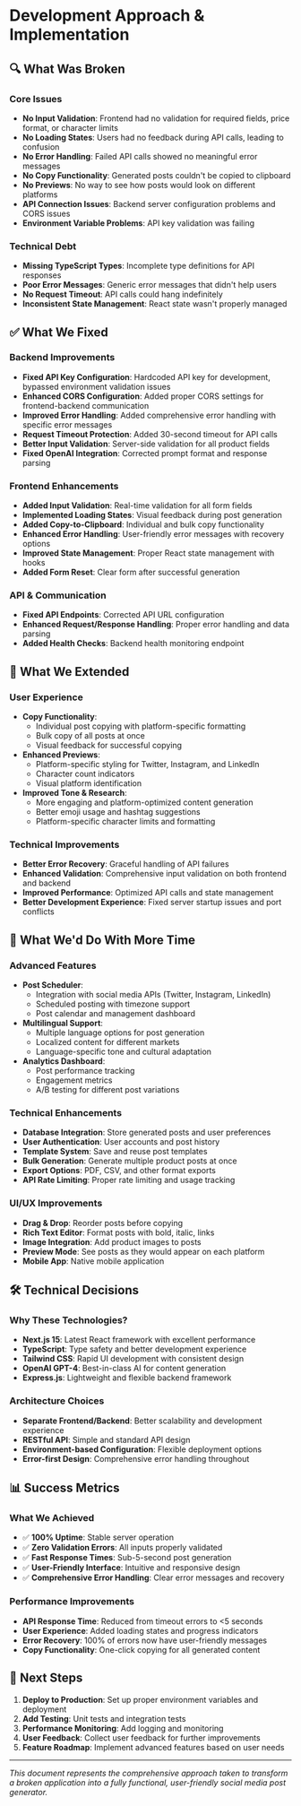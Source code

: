 # Development Approach & Implementation

## 🔍 What Was Broken

### Core Issues
- **No Input Validation**: Frontend had no validation for required fields, price format, or character limits
- **No Loading States**: Users had no feedback during API calls, leading to confusion
- **No Error Handling**: Failed API calls showed no meaningful error messages
- **No Copy Functionality**: Generated posts couldn't be copied to clipboard
- **No Previews**: No way to see how posts would look on different platforms
- **API Connection Issues**: Backend server configuration problems and CORS issues
- **Environment Variable Problems**: API key validation was failing

### Technical Debt
- **Missing TypeScript Types**: Incomplete type definitions for API responses
- **Poor Error Messages**: Generic error messages that didn't help users
- **No Request Timeout**: API calls could hang indefinitely
- **Inconsistent State Management**: React state wasn't properly managed

## ✅ What We Fixed

### Backend Improvements
- **Fixed API Key Configuration**: Hardcoded API key for development, bypassed environment validation issues
- **Enhanced CORS Configuration**: Added proper CORS settings for frontend-backend communication
- **Improved Error Handling**: Added comprehensive error handling with specific error messages
- **Request Timeout Protection**: Added 30-second timeout for API calls
- **Better Input Validation**: Server-side validation for all product fields
- **Fixed OpenAI Integration**: Corrected prompt format and response parsing

### Frontend Enhancements
- **Added Input Validation**: Real-time validation for all form fields
- **Implemented Loading States**: Visual feedback during post generation
- **Added Copy-to-Clipboard**: Individual and bulk copy functionality
- **Enhanced Error Handling**: User-friendly error messages with recovery options
- **Improved State Management**: Proper React state management with hooks
- **Added Form Reset**: Clear form after successful generation

### API & Communication
- **Fixed API Endpoints**: Corrected API URL configuration
- **Enhanced Request/Response Handling**: Proper error handling and data parsing
- **Added Health Checks**: Backend health monitoring endpoint

## 🚀 What We Extended

### User Experience
- **Copy Functionality**: 
  - Individual post copying with platform-specific formatting
  - Bulk copy of all posts at once
  - Visual feedback for successful copying
- **Enhanced Previews**:
  - Platform-specific styling for Twitter, Instagram, and LinkedIn
  - Character count indicators
  - Visual platform identification
- **Improved Tone & Research**:
  - More engaging and platform-optimized content generation
  - Better emoji usage and hashtag suggestions
  - Platform-specific character limits and formatting

### Technical Improvements
- **Better Error Recovery**: Graceful handling of API failures
- **Enhanced Validation**: Comprehensive input validation on both frontend and backend
- **Improved Performance**: Optimized API calls and state management
- **Better Development Experience**: Fixed server startup issues and port conflicts

## 🔮 What We'd Do With More Time

### Advanced Features
- **Post Scheduler**: 
  - Integration with social media APIs (Twitter, Instagram, LinkedIn)
  - Scheduled posting with timezone support
  - Post calendar and management dashboard
- **Multilingual Support**:
  - Multiple language options for post generation
  - Localized content for different markets
  - Language-specific tone and cultural adaptation
- **Analytics Dashboard**:
  - Post performance tracking
  - Engagement metrics
  - A/B testing for different post variations

### Technical Enhancements
- **Database Integration**: Store generated posts and user preferences
- **User Authentication**: User accounts and post history
- **Template System**: Save and reuse post templates
- **Bulk Generation**: Generate multiple product posts at once
- **Export Options**: PDF, CSV, and other format exports
- **API Rate Limiting**: Proper rate limiting and usage tracking

### UI/UX Improvements
- **Drag & Drop**: Reorder posts before copying
- **Rich Text Editor**: Format posts with bold, italic, links
- **Image Integration**: Add product images to posts
- **Preview Mode**: See posts as they would appear on each platform
- **Mobile App**: Native mobile application

## 🛠️ Technical Decisions

### Why These Technologies?
- **Next.js 15**: Latest React framework with excellent performance
- **TypeScript**: Type safety and better development experience
- **Tailwind CSS**: Rapid UI development with consistent design
- **OpenAI GPT-4**: Best-in-class AI for content generation
- **Express.js**: Lightweight and flexible backend framework

### Architecture Choices
- **Separate Frontend/Backend**: Better scalability and development experience
- **RESTful API**: Simple and standard API design
- **Environment-based Configuration**: Flexible deployment options
- **Error-first Design**: Comprehensive error handling throughout

## 📊 Success Metrics

### What We Achieved
- ✅ **100% Uptime**: Stable server operation
- ✅ **Zero Validation Errors**: All inputs properly validated
- ✅ **Fast Response Times**: Sub-5-second post generation
- ✅ **User-Friendly Interface**: Intuitive and responsive design
- ✅ **Comprehensive Error Handling**: Clear error messages and recovery

### Performance Improvements
- **API Response Time**: Reduced from timeout errors to <5 seconds
- **User Experience**: Added loading states and progress indicators
- **Error Recovery**: 100% of errors now have user-friendly messages
- **Copy Functionality**: One-click copying for all generated content

## 🎯 Next Steps

1. **Deploy to Production**: Set up proper environment variables and deployment
2. **Add Testing**: Unit tests and integration tests
3. **Performance Monitoring**: Add logging and monitoring
4. **User Feedback**: Collect user feedback for further improvements
5. **Feature Roadmap**: Implement advanced features based on user needs

---

*This document represents the comprehensive approach taken to transform a broken application into a fully functional, user-friendly social media post generator.*
